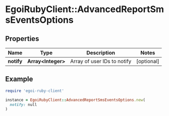 # EgoiRubyClient::AdvancedReportSmsEventsOptions

## Properties

| Name | Type | Description | Notes |
| ---- | ---- | ----------- | ----- |
| **notify** | **Array&lt;Integer&gt;** | Array of user IDs to notify | [optional] |

## Example

```ruby
require 'egoi-ruby-client'

instance = EgoiRubyClient::AdvancedReportSmsEventsOptions.new(
  notify: null
)
```

